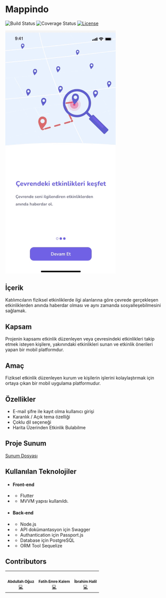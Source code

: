 # Mappindo
![Build Status](http://img.shields.io/travis/badges/badgerbadgerbadger.svg?style=flat-square)
![Coverage Status](http://img.shields.io/coveralls/badges/badgerbadgerbadger.svg?style=flat-square) 
[![License](http://img.shields.io/:license-mit-blue.svg?style=flat-square)](http://badges.mit-license.org) 



<img width=350 src="https://raw.githubusercontent.com/aoguz1/2021-etkinlik-takip/master/github/mappindo.gif">

## İçerik
Katılımcıların fiziksel etkinliklerde ilgi alanlarına göre çevrede gerçekleşen etkinliklerden anında haberdar olması ve aynı zamanda sosyalleşebilmesini sağlamak.
## Kapsam 
Projenin kapsamı etkinlik düzenleyen veya çevresindeki etkinlikleri takip etmek isteyen kişilere, yakınındaki etkinlikleri sunan ve etkinlik önerileri yapan bir mobil platformdur.
## Amaç
Fiziksel etkinlik düzenleyen kurum ve kişilerin işlerini kolaylaştırmak için ortaya çıkan bir mobil uygulama platformudur.
## Özellikler

  - E-mail şifre ile kayıt olma kullanıcı girişi 
  - Karanlık / Açık tema özelliği
  - Çoklu dil seçeneği
  - Harita Üzerinden Etkinlik Bulabilme

## Proje Sunum

[Sunum Dosyası](https://drive.google.com/file/d/1T_Nh4mQMYY32ClV_Qi3bHUT7D3kSdV19/view?usp=sharing)

## Kullanılan Teknolojiler
- #### Front-end
-  - Flutter 
-  - MVVM  yapısı kullanıldı. 

- #### Back-end
- - Node.js
- - API dokümantasyon için Swagger
- - Authantication için Passport.js 
- - Database için PostgreSQL
- - ORM Tool Sequelize 
## Contributors


<table>
  <tr>
    <td align="center"><a href="https://github.com/aoguz1"><img src="https://avatars3.githubusercontent.com/u/34376691?s=460&u=bb49f483424c3330768c12112b67fc93273896d9&v=4" width="100px;" alt=""/><br /><sub><b>Abdullah Oğuz</b></sub></a><br /><a href="https://github.com/Mappindo/Mobile/commits?author=aoguz1" title="Submitted Codes">💻</a> </td>
    <td align="center"><a href="https://github.com/fatihemree"><img src="https://avatars0.githubusercontent.com/u/36731163?s=460&u=d7126a85856fadcb448fc985a4e3258300ee179e&v=4" width="100px;" alt=""/><br /><sub><b>Fatih Emre Kalem</b></sub></a><br /><a href="https://github.com/Mappindo/Mobile/commits?author=fatihemree" title="Submitted Codes">💻</a> </td>
    <td align="center"><a href="https://github.com/uluibrahim"><img src="https://avatars.githubusercontent.com/u/62259512?s=460&u=d7f5b77f315f988215484debe023a9d4d0f65f6c&v=4" width="100px;" alt=""/><br /><sub><b>İbrahim Halil</b></sub></a><br /><a href="https://github.com/Mappindo/Mobile/commits?author=uluibrahim" title="Submitted Codes">💻</a> </td>
 
  
  </tr> 
</table>

